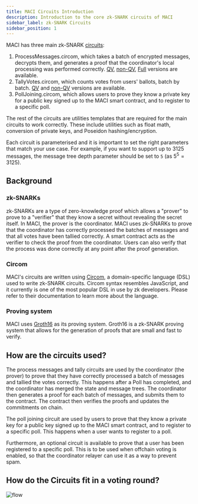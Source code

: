 ```yaml
---
title: MACI Circuits Introduction
description: Introduction to the core zk-SNARK circuits of MACI
sidebar_label: zk-SNARK Circuits
sidebar_position: 1
---
```


MACI has three main zk-SNARK [circuits](https://github.com/privacy-scaling-explorations/maci/tree/main/packages/circuits):

1. ProcessMessages.circom, which takes a batch of encrypted messages, decrypts them, and generates a proof that the coordinator's local processing was performed correctly. [QV](https://github.com/privacy-scaling-explorations/maci/blob/main/circuits/circom/coordinator/qv/MessageProcessor.circom), [non-QV](https://github.com/privacy-scaling-explorations/maci/blob/main/circuits/circom/coordinator/non-qv/MessageProcessor.circom), [Full](https://github.com/privacy-scaling-explorations/maci/blob/main/circuits/circom/coordinator/full/MessageProcessor.circom) versions are available.
2. TallyVotes.circom, which counts votes from users' ballots, batch by batch. [QV](https://github.com/privacy-scaling-explorations/maci/blob/main/circuits/circom/coordinator/qv/VoteTally.circom) and [non-QV](https://github.com/privacy-scaling-explorations/maci/blob/main/circuits/circom/coordinator/non-qv/VoteTally.circom) versions are available.
3. PollJoining.circom, which allows users to prove they know a private key for a public key signed up to the MACI smart contract, and to register to a specific poll.

The rest of the circuits are utilities templates that are required for the main circuits to work correctly. These include utilities such as float math, conversion of private keys, and Poseidon hashing/encryption.

Each circuit is parameterised and it is important to set the right parameters that match your use case. For example, if you want to support up to 3125 messages, the message tree depth parameter should be set to `5` (as $5^5 = 3125$).

## Background

### zk-SNARKs

zk-SNARKs are a type of zero-knowledge proof which allows a "prover" to prove to a "verifier" that they know a secret without revealing the secret itself. In MACI, the prover is the coordinator. MACI uses zk-SNARKs to prove that the coordinator has correctly processed the batches of messages and that all votes have been tallied correctly. A smart contract acts as the verifier to check the proof from the coordinator. Users can also verify that the process was done correctly at any point after the proof generation.

### Circom

MACI's circuits are written using [Circom](https://docs.circom.io/), a domain-specific language (DSL) used to write zk-SNARK circuits. Circom syntax resembles JavaScript, and it currently is one of the most popular DSL in use by zk developers. Please refer to their documentation to learn more about the language.

### Proving system

MACI uses [Groth16](https://eprint.iacr.org/2016/260.pdf) as its proving system. Groth16 is a zk-SNARK proving system that allows for the generation of proofs that are small and fast to verify.

## How are the circuits used?

The process messages and tally circuits are used by the coordinator (the prover) to prove that they have correctly processed a batch of messages and tallied the votes correctly. This happens after a Poll has completed, and the coordinator has merged the state and message trees. The coordinator then generates a proof for each batch of messages, and submits them to the contract. The contract then verifies the proofs and updates the commitments on chain.

The poll joining circuit are used by users to prove that they know a private key for a public key signed up to the MACI smart contract, and to register to a specific poll. This happens when a user wants to register to a poll.

Furthermore, an optional circuit is available to prove that a user has been registered to a specific poll. This is to be used when offchain voting is enabled, so that the coordinator relayer can use it as a way to prevent spam.

## How do the Circuits fit in a voting round?

![flow](/img/circuits/processingAfterPollEnds.svg)
